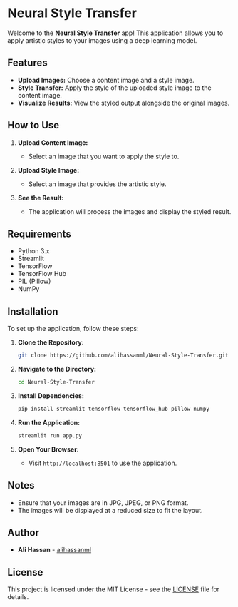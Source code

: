 # Neural Style Transfer

Welcome to the **Neural Style Transfer** app! This application allows you to apply artistic styles to your images using a deep learning model. 

## Features

- **Upload Images:** Choose a content image and a style image.
- **Style Transfer:** Apply the style of the uploaded style image to the content image.
- **Visualize Results:** View the styled output alongside the original images.

## How to Use

1. **Upload Content Image:**
   - Select an image that you want to apply the style to.

2. **Upload Style Image:**
   - Select an image that provides the artistic style.

3. **See the Result:**
   - The application will process the images and display the styled result.

## Requirements

- Python 3.x
- Streamlit
- TensorFlow
- TensorFlow Hub
- PIL (Pillow)
- NumPy

## Installation

To set up the application, follow these steps:

1. **Clone the Repository:**

   ```bash
   git clone https://github.com/alihassanml/Neural-Style-Transfer.git
   ```

2. **Navigate to the Directory:**

   ```bash
   cd Neural-Style-Transfer
   ```

3. **Install Dependencies:**

   ```bash
   pip install streamlit tensorflow tensorflow_hub pillow numpy
   ```

4. **Run the Application:**

   ```bash
   streamlit run app.py
   ```

5. **Open Your Browser:**
   - Visit `http://localhost:8501` to use the application.

## Notes

- Ensure that your images are in JPG, JPEG, or PNG format.
- The images will be displayed at a reduced size to fit the layout.

## Author

- **Ali Hassan** - [alihassanml](https://github.com/alihassanml)

## License

This project is licensed under the MIT License - see the [LICENSE](LICENSE) file for details.
